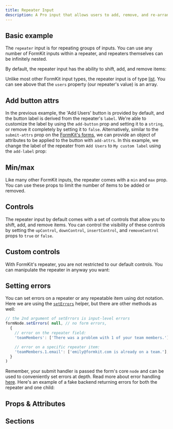 ```yaml
---
title: Repeater Input
description: A Pro input that allows users to add, remove, and re-arrange repeatable input groups.
---
```


<InputPageHero title="Repeater"></InputPageHero>

<page-toc></page-toc>

<ProInstallSnippet></ProInstallSnippet>

## Basic example

The `repeater` input is for repeating groups of inputs. You can use any number of FormKit inputs within a repeater, and repeaters themselves can be infinitely nested.

By default, the repeater input has the ability to shift, add, and remove items:

<example
name="Repeater"
file="/_content/examples/repeater/repeater-base.vue"></example>

Unlike most other FormKit input types, the repeater input is of type [list](/inputs/list). You can see above that the `users` property (our repeater's value) is an array.

## Add button attrs

In the previous example, the 'Add Users' button is provided by default, and the button label is derived from the repeater's `label`. We're able to customize the label by using the `add-button` prop and setting it to a `string`, or remove it completely by setting it to `false`. Alternatively, similar to the `submit-attrs` prop on the [FormKit's forms](/inputs/form), we can provide an object of attributes to be applied to the button with `add-attrs`. In this example, we change the label of the repeater from `Add Users` to `My custom label` using the `add-label` prop:

<example
name="Repeater"
file="/_content/examples/repeater/repeater-add-button-attrs.vue"></example>

## Min/max

Like many other FormKit inputs, the repeater comes with a `min` and `max` prop. You can use these props to limit the number of items to be added or removed.

<example
name="Repeater"
file="/_content/examples/repeater/repeater-min-max.vue"></example>

## Controls

The repeater input by default comes with a set of controls that allow you to shift, add, and remove items. You can control the visibility of these controls by setting the `upControl`, `downControl`, `insertControl`, and `removeControl` props to `true` or `false`.

<example
name="Repeater"
file="/_content/examples/repeater/repeater-insert-control.vue"></example>

## Custom controls

With FormKit's repeater, you are not restricted to our default controls. You can manipulate the repeater in anyway you want:

<example
name="Repeater"
file="/_content/examples/repeater/repeater-controls.vue"></example>

## Setting errors

You can set errors on a repeater or any repeatable item using dot notation. Here we are using the
[`setErrors`](/inputs/form#using-nodeseterrors) helper, but there are other methods as well:

<client-only>

```js
// the 2nd argument of setErrors is input-level errors
formNode.setErrors( null, // no form errors,
  {
    // error on the repeater field:
    'teamMembers': ['There was a problem with 1 of your team members.']

    // error on a specific repeater item:
    'teamMembers.1.email': ['emily@formkit.com is already on a team.'],
  }
)
```

</client-only>

Remember, your submit handler is passed the form's core `node` and can be used
to conveniently set errors at depth. Read more about error handling
[here](/inputs/form#error-handling). Here's an example of a fake backend
returning errors for both the repeater and one child:

<example
  name="Repeater"
  file="/_content/examples/repeater/errors/repeater-errors.vue"></example>

## Props & Attributes

<reference-table input="rating" :data="[
  {prop: 'add-label', type: 'string', default: 'null', description: 'Used to change the label of the add button.'},
  {prop: 'add-attrs', type: 'object', default: {}, description: 'Used to apply attributes to the add button element.'},
  {prop: 'add-button', type: 'boolean', default: 'true', description: 'Conditional for whether to show the add button.'},
  {prop: 'up-control', type: 'boolean', default: 'true', description: 'Conditional for whether to show the up control.'},
  {prop: 'down-control', type: 'boolean', default: 'true', description: 'Conditional for whether to show the down control.'},
  {prop: 'insert-control', type: 'boolean', default: 'false', description: 'Conditional for whether to show the insert control.'},
  {prop: 'remove-control', type: 'boolean', default: 'true', description: 'Conditional for whether to show the remove control.'},
  {prop: 'min', type: 'Number', default: '1', description: 'The minimum number of children.'},
  {prop: 'max', type: 'Number', default: 'null', description: 'The maximum number of children.'}
  ]">
</reference-table>

## Sections

<section-keys-intro></section-keys-intro>

<div>
  <formkit-input-diagram
    class="input-diagram--autocomplete-outer autocomplete-option-single"
    :schema="[
      {
        name: 'outer',
        children: [
          {
            name: 'fieldset',
            children: [
              {
                name: 'legend',
                content: 'Guests',
                class: 'center-vert',
              },
              {
                name: 'help',
                content: 'Note guests you will bring to the race track.',
              },
              {
                name: 'inner',
                children: [
                  {
                    name: 'prefix',
                    class: 'tiny-section'
                  },
                  {
                    name: 'items',
                    class: 'flex-grow',
                    children: [
                      {
                        name: 'item',
                        class: 'flex',
                        children: [
                          {
                            name: 'content',
                            class: 'flex-grow',
                            content: 'Repeated fields here.'
                          },
                          {
                            name: 'controls',
                            class: '',
                            position: 'right',
                            children: [
                              {
                                name: 'up',
                                position: 'right',
                                class: 'small-pad spacing-bottom',
                                children: [
                                  {
                                    name: 'upControl',
                                    position: 'right',
                                    class: 'small-pad flex',
                                    children: [
                                      {
                                        name: 'controlLabel',
                                        position: 'right',
                                        class: 'small-pad tiny-section'
                                      },
                                      {
                                        name: 'moveUpIcon',
                                        position: 'right',
                                        content: '↑',
                                        class: 'small-pad flex-grow'
                                      }
                                    ]
                                  },
                                ]
                              },
                              {
                                name: 'remove',
                                position: 'right',
                                class: 'small-pad spacing-bottom',
                                children: [
                                  {
                                    name: 'removeControl',
                                    class: 'small-pad flex',
                                    position: 'right',
                                    children: [
                                      {
                                        name: 'controlLabel',
                                        position: 'right',
                                        class: 'small-pad tiny-section'
                                      },
                                      {
                                        name: 'removeIcon',
                                        position: 'right',
                                        content: '🗑',
                                        class: 'small-pad'
                                      }
                                    ]
                                  },
                                ]
                              },
                              {
                                name: 'insert',
                                position: 'right',
                                class: 'small-pad spacing-bottom',
                                children: [
                                  {
                                    name: 'insertControl',
                                    class: 'small-pad flex',
                                    position: 'right',
                                    children: [
                                      {
                                        name: 'controlLabel',
                                        position: 'right',
                                        class: 'small-pad tiny-section'
                                      },
                                      {
                                        name: 'addIcon',
                                        position: 'right',
                                        content: '➕',
                                        class: 'small-pad'
                                      }
                                    ]
                                  },
                                ]
                              },
                              {
                                name: 'down',
                                class: 'small-pad spacing-bottom',
                                position: 'right',
                                children: [
                                  {
                                    name: 'downControl',
                                    class: 'small-pad flex',
                                    position: 'right',
                                    children: [
                                      {
                                        name: 'controlLabel',
                                        position: 'right',
                                        class: 'small-pad tiny-section'
                                      },
                                      {
                                        name: 'moveDownIcon',
                                        position: 'right',
                                        content: '↓',
                                        class: 'small-pad'
                                      }
                                    ]
                                  },
                                ]
                              }
                            ]
                          }
                        ]
                      }
                    ]
                  },
                  {
                    name: 'suffix',
                    position: 'right',
                    class: 'tiny-section'
                  },
                ]
              },
              {
                name: 'addButton',
                class: 'button button--pro margin-collapse',
                content: 'Add guest'
              }
            ]
          },
          {
            name: 'messages',
            children: [
              {
                name: 'message',
                content: 'Sorry, you may not add more than 3 guests.',
              }
            ]
          }
        ]
      }
    ]"
  >
  </formkit-input-diagram>
</div>

<reference-table type="sectionKeys" primary="section-key" :data="[
  {
    'section-key': 'fieldset',
    description: 'A fieldset element that acts as the repeater\'s wrapper.'
  },
  {
    'section-key': 'legend',
    description: 'A legend element that renders the label.'
  },
  {
    'section-key': 'items',
    description: 'A ul element that wraps the repeater\'s items.'
  },
  {
    'section-key': 'item',
    description: 'A li element that is rendered for each repeater item.'
  },
  {
    'section-key': 'content',
    description: 'A container for the group section.'
  },
  {
    'section-key': 'group',
    description: 'Does not render an element. It structures the default slot into an object data structure. '
  },
  {
    'section-key': 'controls',
    description: 'A ul element that wraps the repeater\'s controls.'
  },
  {
    'section-key': 'controlLabel',
    description: 'A span element that renders the label of the given control.'
  },
  {
    'section-key': 'up',
    description: 'A li element that renders the up control.'
  },
  {
    'section-key': 'upControl',
    description: 'A button element that renders the up control.'
  },
  {
    'section-key': 'moveUpIcon',
    description: 'A span element that renders the upControl\'s icon.'
  },
  {
    'section-key': 'down',
    description: 'A li element that renders the down control.'
  },
  {
    'section-key': 'downControl',
    description: 'A button element that renders the down control.'
  },
  {
    'section-key': 'moveDownIcon',
    description: 'A span element that renders the downControl\'s icon.'
  },
  {
    'section-key': 'insert',
    description: 'A li element that renders the insert control.'
  },
  {
    'section-key': 'insertControl',
    description: 'A button element that renders the insert control.'
  },
  {
    'section-key': 'insertIcon',
    description: 'A span element that renders the insertControl\'s icon.'
  },
  {
    'section-key': 'remove',
    description: 'A li element that renders the remove control.'
  },
  {
    'section-key': 'removeControl',
    description: 'A button element that renders the remove control.'
  },
  {
    'section-key': 'removeIcon',
    description: 'A span element that renders the removeControl\'s icon.'
  },
]">
</reference-table>
